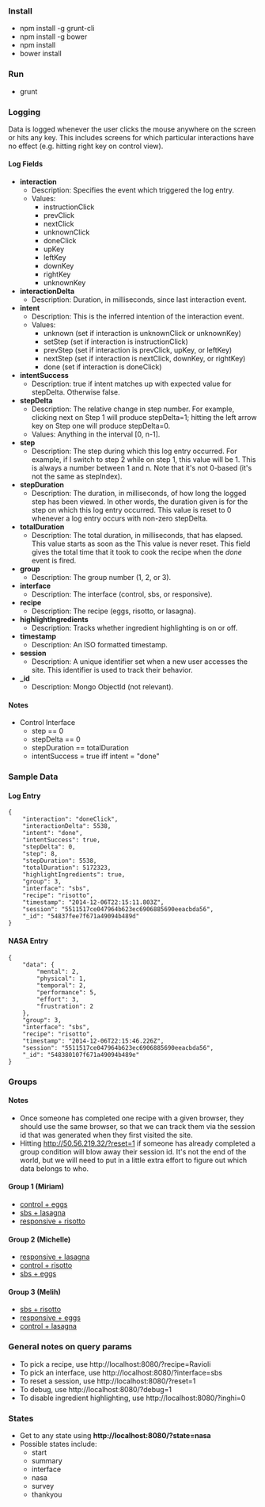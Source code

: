 ### Install
* npm install -g grunt-cli
* npm install -g bower
* npm install
* bower install

### Run
* grunt

### Logging

Data is logged whenever the user clicks the mouse anywhere on the screen or hits any key. This includes screens for which particular interactions have no effect (e.g. hitting right key on control view).

#### Log Fields
* **interaction**
  * Description: Specifies the event which triggered the log entry.
  * Values:
    * instructionClick
    * prevClick
    * nextClick
    * unknownClick
    * doneClick
    * upKey
    * leftKey
    * downKey
    * rightKey
    * unknownKey
* **interactionDelta**
  * Description: Duration, in milliseconds, since last interaction event.
* **intent**
  * Description: This is the inferred intention of the interaction event.
  * Values:
    * unknown (set if interaction is unknownClick or unknownKey)
    * setStep (set if interaction is instructionClick)
    * prevStep (set if interaction is prevClick, upKey, or leftKey)
    * nextStep (set if interaction is nextClick, downKey, or rightKey)
    * done (set if interaction is doneClick)
* **intentSuccess**
  * Description: true if intent matches up with expected value for stepDelta. Otherwise false.
* **stepDelta**
  * Description: The relative change in step number. For example, clicking next on Step 1 will produce stepDelta=1; hitting the left arrow key on Step one will produce stepDelta=0.
  * Values: Anything in the interval [0, n-1].
* **step**
  * Description: The step during which this log entry occurred. For example, if I switch to step 2 while on step 1, this value will be 1. This is always a number between 1 and n. Note that it's not 0-based (it's not the same as stepIndex).
* **stepDuration**
  * Description: The duration, in milliseconds, of how long the logged step has been viewed. In other words, the duration given is for the step on which this log entry occurred. This value is reset to 0 whenever a log entry occurs with non-zero stepDelta.
* **totalDuration**
  * Description: The total duration, in milliseconds, that has elapsed. This value starts as soon as the  This value is never reset. This field gives the total time that it took to cook the recipe when the *done* event is fired.
* **group**
  * Description: The group number (1, 2, or 3).
* **interface**
  * Description: The interface (control, sbs, or responsive).
* **recipe**
  * Description: The recipe (eggs, risotto, or lasagna).
* **highlightIngredients**
  * Description: Tracks whether ingredient highlighting is on or off.
* **timestamp**
  * Description: An ISO formatted timestamp.
* **session**
  * Description: A unique identifier set when a new user accesses the site. This identifier is used to track their behavior.
* **_id**
  * Description: Mongo ObjectId (not relevant).

#### Notes

* Control Interface
  * step == 0
  * stepDelta == 0
  * stepDuration == totalDuration
  * intentSuccess = true iff intent = "done"

### Sample Data

#### Log Entry

```
{
    "interaction": "doneClick",
    "interactionDelta": 5538,
    "intent": "done",
    "intentSuccess": true,
    "stepDelta": 0,
    "step": 8,
    "stepDuration": 5538,
    "totalDuration": 5172323,
    "highlightIngredients": true,
    "group": 3,
    "interface": "sbs",
    "recipe": "risotto",
    "timestamp": "2014-12-06T22:15:11.803Z",
    "session": "5511517ce047964b623ec6906885690eeacbda56",
    "_id": "54837fee7f671a49094b489d"
}
```

#### NASA Entry

```
{
    "data": {
        "mental": 2,
        "physical": 1,
        "temporal": 2,
        "performance": 5,
        "effort": 3,
        "frustration": 2
    },
    "group": 3,
    "interface": "sbs",
    "recipe": "risotto",
    "timestamp": "2014-12-06T22:15:46.226Z",
    "session": "5511517ce047964b623ec6906885690eeacbda56",
    "_id": "548380107f671a49094b489e"
}
```

### Groups

#### Notes
* Once someone has completed one recipe with a given browser, they should use the same browser, so that we can track them via the session id that was generated when they first visited the site.
* Hitting http://50.56.219.32/?reset=1 if someone has already completed a group condition will blow away their session id. It's not the end of the world, but we will need to put in a little extra effort to figure out which data belongs to who.

#### Group 1 (Miriam)
* [control + eggs](http://50.56.219.32/?interface=control&recipe=eggs&group=1)
* [sbs + lasagna](http://50.56.219.32/?interface=sbs&recipe=lasagna&group=1)
* [responsive + risotto](http://50.56.219.32/?interface=responsive&recipe=risotto&group=1)

#### Group 2 (Michelle)
* [responsive + lasagna](http://50.56.219.32/?interface=responsive&recipe=lasagna&group=2)
* [control + risotto](http://50.56.219.32/?interface=control&recipe=risotto&group=2)
* [sbs + eggs](http://50.56.219.32/?interface=sbs&recipe=eggs&group=2)

#### Group 3 (Melih)
* [sbs + risotto](http://50.56.219.32/?interface=sbs&recipe=risotto&group=3)
* [responsive + eggs](http://50.56.219.32/?interface=responsive&recipe=eggs&group=3)
* [control + lasagna](http://50.56.219.32/?interface=control&recipe=lasagna&group=3)

### General notes on query params
* To pick a recipe, use http://localhost:8080/?recipe=Ravioli
* To pick an interface, use http://localhost:8080/?interface=sbs
* To reset a session, use http://localhost:8080/?reset=1
* To debug, use http://localhost:8080/?debug=1
* To disable ingredient highlighting, use http://localhost:8080/?inghi=0

### States
* Get to any state using **http://localhost:8080/?state=nasa**
* Possible states include:
  * start
  * summary
  * interface
  * nasa
  * survey
  * thankyou

